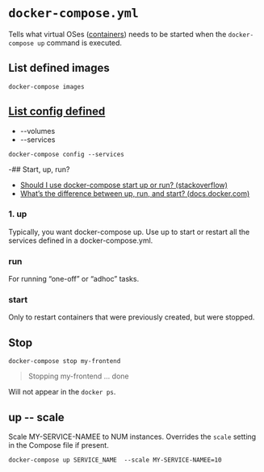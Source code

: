 # `docker-compose.yml`

Tells what virtual OSes ([containers](https://www.google.com/search?q=docker+container)) needs to be started when the `docker-compose up` command is executed.

## List defined images

```shell
docker-compose images
```

## [List config defined](https://docs.docker.com/compose/reference/config/)

*  --volumes
*  --services

```shell
docker-compose config --services
```

-## Start, up, run?

* [Should I use docker-compose start up or run? (stackoverflow)](https://stackoverflow.com/a/33066676)
* [What’s the difference between up, run, and start? (docs.docker.com)](https://docs.docker.com/compose/faq/#why-do-my-services-take-10-seconds-to-recreate-or-stop#whats-the-difference-between-up-run-and-start)

### 1. up

Typically, you want docker-compose up. Use up to start or restart all the services defined in a docker-compose.yml.

### run

For running “one-off” or “adhoc” tasks.

### start

Only to restart containers that were previously created, but were stopped.

## Stop

```shell
docker-compose stop my-frontend
```
> Stopping my-frontend ... done

Will not appear in the `docker ps`.

## up -- scale

Scale MY-SERVICE-NAMEE to NUM instances. Overrides the `scale` setting in the Compose file if present.

```shell
docker-compose up SERVICE_NAME  --scale MY-SERVICE-NAMEE=10
```
